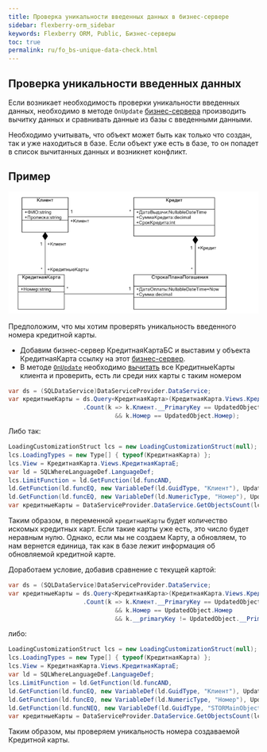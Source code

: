 ```yaml
---
title: Проверка уникальности введенных данных в бизнес-сервере
sidebar: flexberry-orm_sidebar
keywords: Flexberry ORM, Public, Бизнес-серверы
toc: true
permalink: ru/fo_bs-unique-data-check.html
---
```


## Проверка уникальности введенных данных

Если возникает необходимость проверки уникальности введенных данных, необходимо в методе `OnUpdate` [бизнес-сервера](fo_business-servers-wrapper-business-facade.html) производить вычитку данных и сравнивать данные из базы с введенными данными.

Необходимо учитывать, что объект может быть как только что создан, так и уже находиться в базе. Если объект уже есть в базе, то он попадет в список вычитанных данных и возникнет конфликт.

## Пример

![](/images/pages/products/flexberry-orm/Templates.PNG)

Предположим, что мы хотим проверять уникальность введенного номера кредитной карты.

* Добавим бизнес-сервер КредитнаяКартаБС и выставим у объекта КредитнаяКарта ссылку на этот [бизнес-сервер](fo_business-servers-wrapper-business-facade.html).
* В методе [`OnUpdate`](fo_bs-example.html) необходимо [вычитать](fo_sql-query.html) все КредитныеКарты клиента и проверить, есть ли среди них карты с таким номером

```cs
var ds = (SQLDataService)DataServiceProvider.DataService;
var кредитныеКарты = ds.Query<КредитнаяКарта>(КредитнаяКарта.Views.КредитнаяКартаE)
                     .Count(k => k.Клиент.__PrimaryKey == UpdatedObject.Клиент.__PrimaryKey 
                              && k.Номер == UpdatedObject.Номер);
```

Либо так:

```cs
LoadingCustomizationStruct lcs = new LoadingCustomizationStruct(null);
lcs.LoadingTypes = new Type[] { typeof(КредитнаяКарта) };
lcs.View = КредитнаяКарта.Views.КредитнаяКартаE;
var ld = SQLWhereLanguageDef.LanguageDef;
lcs.LimitFunction = ld.GetFunction(ld.funcAND,
ld.GetFunction(ld.funcEQ, new VariableDef(ld.GuidType, "Клиент"), UpdatedObject.Клиент.__PrimaryKey),
ld.GetFunction(ld.funcEQ, new VariableDef(ld.NumericType, "Номер"), UpdatedObject.Номер));
var кредитныеКарты = DataServiceProvider.DataService.GetObjectsCount(lcs);
```

Таким образом, в переменной `кредитныеКарты` будет количество искомых кредитных карт. Если такие карты уже есть, это число будет неравным нулю. Однако, если мы не создаем Карту, а обновляем, то нам вернется единица, так как в базе лежит информация об обновляемой кредитной карте.

Доработаем условие, добавив сравнение с текущей картой:

```cs
var ds = (SQLDataService)DataServiceProvider.DataService;
var кредитныеКарты = ds.Query<КредитнаяКарта>(КредитнаяКарта.Views.КредитнаяКартаE)
                     .Count(k => k.Клиент.__PrimaryKey == UpdatedObject.Клиент.__PrimaryKey 
                              && k.Номер == UpdatedObject.Номер
                              && k.__primaryKey != UpdatedObject.__PrimaryKey);
```

либо:

```cs
LoadingCustomizationStruct lcs = new LoadingCustomizationStruct(null);
lcs.LoadingTypes = new Type[] { typeof(КредитнаяКарта) };
lcs.View = КредитнаяКарта.Views.КредитнаяКартаE;
var ld = SQLWhereLanguageDef.LanguageDef;
lcs.LimitFunction = ld.GetFunction(ld.funcAND,
ld.GetFunction(ld.funcEQ, new VariableDef(ld.GuidType, "Клиент"), UpdatedObject.Клиент.__PrimaryKey),
ld.GetFunction(ld.funcEQ, new VariableDef(ld.NumericType, "Номер"), UpdatedObject.Номер),
ld.GetFunction(ld.funcNEQ, new VariableDef(ld.GuidType, "STORMainObjectKey"), UpdatedObject.__PrimaryKey));
var кредитныеКарты = DataServiceProvider.DataService.GetObjectsCount(lcs);
```

Таким образом, мы проверяем уникальность номера создаваемой Кредитной карты.

